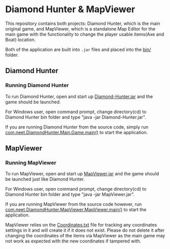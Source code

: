 # Diamond Hunter & MapViewer

This repository contains both projects: Diamond Hunter, which is the main original game, and MapViewer, which is a standalone Map Editor for the main game with the functionality to change the player usable items(Axe and Boat) location.

Both of the application are built into `.jar` files and placed into the [bin/](bin/) folder.

## Diamond Hunter

### Running Diamond Hunter

To run Diamond Hunter, open and start up [Diamond-Hunter.jar](bin/Diamond-Hunter.jar) and the game should be launched.

For Windows user, open command prompt, change directory(cd) to Diamond Hunter bin folder and type "java -jar Diamond-Hunter.jar".

If you are running Diamond Hunter from the source code, simply run [com.neet.DiamondHunter.Main.Game.main()](src/com/neet/DiamondHunter/Main/Game.java) to start the application.

## MapViewer

### Running MapViewer

To run MapViewer, open and start up [MapViewer.jar](bin/MapViewer.jar) and the game should be launched just like Diamond Hunter.

For Windows user, open command prompt, change directory(cd) to Diamond Hunter bin folder and type "java -jar MapViewer.jar".

If you are running MapViewer from the source code however, run [com.neet.DiamondHunter.MapViewer.MapViewer.main()](src/com/neet/DiamondHunter/MapViewer/MapViewer.java) to start the application.

MapViewer relies on the [Coordinates.txt]() file for tracking any coordinates settings in it and will create it if it does not exist. Please do not delete it after changing the coordinates of the items via MapViewer as the main game may not work as expected with the new coordinates if tampered with.
